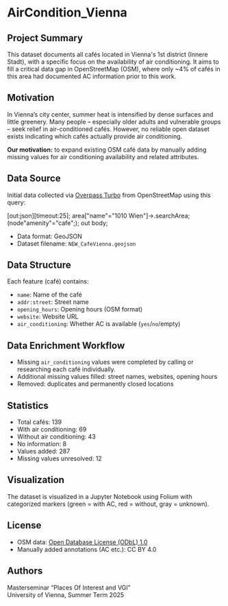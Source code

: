 # AirCondition_Vienna

## Project Summary

This dataset documents all cafés located in Vienna's 1st district (Innere Stadt), with a specific focus on the availability of air conditioning. It aims to fill a critical data gap in OpenStreetMap (OSM), where only ~4% of cafés in this area had documented AC information prior to this work.

## Motivation

In Vienna’s city center, summer heat is intensified by dense surfaces and little greenery. Many people – especially older adults and vulnerable groups – seek relief in air-conditioned cafés. However, no reliable open dataset exists indicating which cafés actually provide air conditioning.

**Our motivation:** to expand existing OSM café data by manually adding missing values for air conditioning availability and related attributes.

## Data Source

Initial data collected via [Overpass Turbo](https://overpass-turbo.eu/) from OpenStreetMap using this query:

[out:json][timeout:25];
area["name"="1010 Wien"]->.searchArea;
(node"amenity"="cafe";);
out body;


- Data format: GeoJSON  
- Dataset filename: `NEW_CafeVienna.geojson`

## Data Structure

Each feature (café) contains:
- `name`: Name of the café
- `addr:street`: Street name
- `opening_hours`: Opening hours (OSM format)
- `website`: Website URL
- `air_conditioning`: Whether AC is available (`yes`/`no`/empty)

## Data Enrichment Workflow

- Missing `air_conditioning` values were completed by calling or researching each café individually.
- Additional missing values filled: street names, websites, opening hours
- Removed: duplicates and permanently closed locations

## Statistics

- Total cafés: 139  
- With air conditioning: 69  
- Without air conditioning: 43  
- No information: 8  
- Values added: 287  
- Missing values unresolved: 12

## Visualization

The dataset is visualized in a Jupyter Notebook using Folium with categorized markers (green = with AC, red = without, gray = unknown).

## License

- OSM data: [Open Database License (ODbL) 1.0](https://opendatacommons.org/licenses/odbl/)
- Manually added annotations (AC etc.): CC BY 4.0

## Authors

Masterseminar “Places Of Interest and VGI”  
University of Vienna, Summer Term 2025
